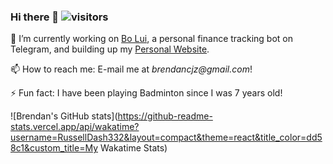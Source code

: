 ### Hi there 👋 ![visitors](https://visitor-badge.laobi.icu/badge?page_id=brendancjz)

🔭 I’m currently working on [Bo Lui](https://www.t.me/bo_lui_bot/), a personal finance tracking bot on Telegram, and building up my [Personal Website](https://www.brendanchia.com/).

📫 How to reach me: E-mail me at _brendancjz@gmail.com_!

⚡ Fun fact: I have been playing Badminton since I was 7 years old!

![Brendan's GitHub stats](https://github-readme-stats.vercel.app/api/wakatime?username=RussellDash332&layout=compact&theme=react&title_color=dd58c1&custom_title=My Wakatime Stats)
<!--
**brendancjz/brendancjz** is a ✨ _special_ ✨ repository because its `README.md` (this file) appears on your GitHub profile.

Here are some ideas to get you started:

- 🔭 I’m currently working on ...
- 🌱 I’m currently learning ...
- 👯 I’m looking to collaborate on ...
- 🤔 I’m looking for help with ...
- 💬 Ask me about ...
- 📫 How to reach me: ...
- 😄 Pronouns: ...
- ⚡ Fun fact: ...
-->

